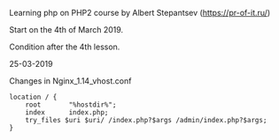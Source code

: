 Learning php on PHP2 course by Albert Stepantsev (https://pr-of-it.ru/)

Start on the 4th of March 2019. 

Condition after the 4th lesson. 

25-03-2019

Changes in Nginx_1.14_vhost.conf

    location / {
        root       "%hostdir%";
        index      index.php;
        try_files $uri $uri/ /index.php?$args /admin/index.php?$args;
    }   
    
